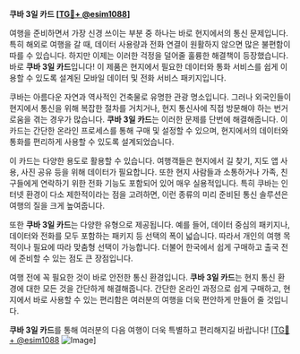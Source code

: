**쿠바 3일 카드 [[TG💪+ @esim1088](https://t.me/s/esim1088)]**

여행을 준비하면서 가장 신경 쓰이는 부분 중 하나는 바로 현지에서의 통신 문제입니다. 특히 해외로 여행을 갈 때, 데이터 사용량과 전화 연결이 원활하지 않으면 많은 불편함이 따를 수 있습니다. 하지만 이제는 이러한 걱정을 덜어줄 훌륭한 해결책이 등장했습니다. 바로 **쿠바 3일 카드**입니다! 이 제품은 현지에서 필요한 데이터와 통화 서비스를 쉽게 이용할 수 있도록 설계된 모바일 데이터 및 전화 서비스 패키지입니다.

쿠바는 아름다운 자연과 역사적인 건축물로 유명한 관광 명소입니다. 그러나 외국인들이 현지에서 통신을 위해 복잡한 절차를 거치거나, 현지 통신사에 직접 방문해야 하는 번거로움을 겪는 경우가 많습니다. **쿠바 3일 카드**는 이러한 문제를 단번에 해결해줍니다. 이 카드는 간단한 온라인 프로세스를 통해 구매 및 설정할 수 있으며, 현지에서의 데이터와 통화를 편리하게 사용할 수 있도록 설계되었습니다.

이 카드는 다양한 용도로 활용할 수 있습니다. 여행객들은 현지에서 길 찾기, 지도 앱 사용, 사진 공유 등을 위해 데이터가 필요합니다. 또한 현지 사람들과 소통하거나 가족, 친구들에게 연락하기 위한 전화 기능도 포함되어 있어 매우 실용적입니다. 특히 쿠바는 인터넷 환경이 다소 제한적이라는 점을 고려하면, 이런 종류의 미리 준비된 통신 솔루션은 여행의 질을 크게 높여줍니다.

또한 **쿠바 3일 카드**는 다양한 유형으로 제공됩니다. 예를 들어, 데이터 중심의 패키지나, 데이터와 전화를 모두 포함하는 패키지 등 선택의 폭이 넓습니다. 따라서 개인의 여행 목적이나 필요에 따라 맞춤형 선택이 가능합니다. 더불어 한국에서 쉽게 구매하고 출국 전에 준비할 수 있는 점도 큰 장점입니다.

여행 전에 꼭 필요한 것이 바로 안전한 통신 환경입니다. **쿠바 3일 카드**는 현지 통신 환경에 대한 모든 것을 간단하게 해결해줍니다. 간단한 온라인 과정으로 쉽게 구매하고, 현지에서 바로 사용할 수 있는 편리함은 여러분의 여행을 더욱 편안하게 만들어 줄 것입니다.

**쿠바 3일 카드**를 통해 여러분의 다음 여행이 더욱 특별하고 편리해지길 바랍니다! [[TG💪+ @esim1088](https://t.me/s/esim1088) ![Image](https://i.postimg.cc/Y0z9fWf4/image.png)]